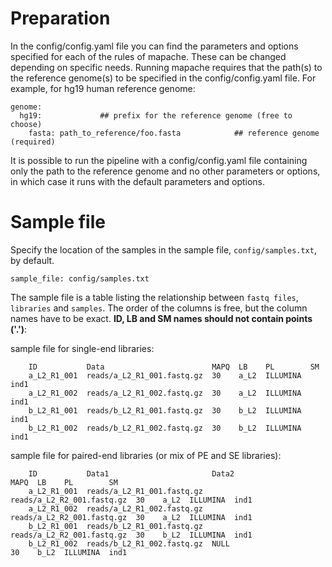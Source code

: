 # Preparation

In the config/config.yaml file you can find the parameters and options specified for each of the rules of mapache. These can be changed depending on specific needs. 
Running mapache requires that the path(s) to the reference genome(s) to be specified in the config/config.yaml file. For example, for hg19 human reference genome: 

```
genome: 
  hg19:             ## prefix for the reference genome (free to choose)
    fasta: path_to_reference/foo.fasta            ## reference genome (required)
```

It is possible to run the pipeline with a config/config.yaml file containing only the path to the reference genome and no other parameters or options, in which case it runs with the default parameters and options.  


# Sample file
Specify the location of the samples in the sample file, `config/samples.txt`, by default.

```
sample_file: config/samples.txt
```

The sample file is a table listing the relationship between `fastq files`, `libraries` and `samples`. The order of the columns is free, but the column names have to be exact. **ID, LB and SM names should not contain points ('.')**:

sample file for single-end libraries:
```
    ID           Data                        MAPQ  LB    PL        SM
    a_L2_R1_001  reads/a_L2_R1_001.fastq.gz  30    a_L2  ILLUMINA  ind1
    a_L2_R1_002  reads/a_L2_R1_002.fastq.gz  30    a_L2  ILLUMINA  ind1
    b_L2_R1_001  reads/b_L2_R1_001.fastq.gz  30    b_L2  ILLUMINA  ind1
    b_L2_R1_002  reads/b_L2_R1_002.fastq.gz  30    b_L2  ILLUMINA  ind1
```

sample file for paired-end libraries (or mix of PE and SE libraries):
```
    ID           Data1                       Data2                       MAPQ  LB    PL        SM
    a_L2_R1_001  reads/a_L2_R1_001.fastq.gz  reads/a_L2_R2_001.fastq.gz  30    a_L2  ILLUMINA  ind1
    a_L2_R1_002  reads/a_L2_R1_002.fastq.gz  reads/a_L2_R2_001.fastq.gz  30    a_L2  ILLUMINA  ind1
    b_L2_R1_001  reads/b_L2_R1_001.fastq.gz  reads/a_L2_R2_001.fastq.gz  30    b_L2  ILLUMINA  ind1
    b_L2_R1_002  reads/b_L2_R1_002.fastq.gz  NULL                        30    b_L2  ILLUMINA  ind1

```
